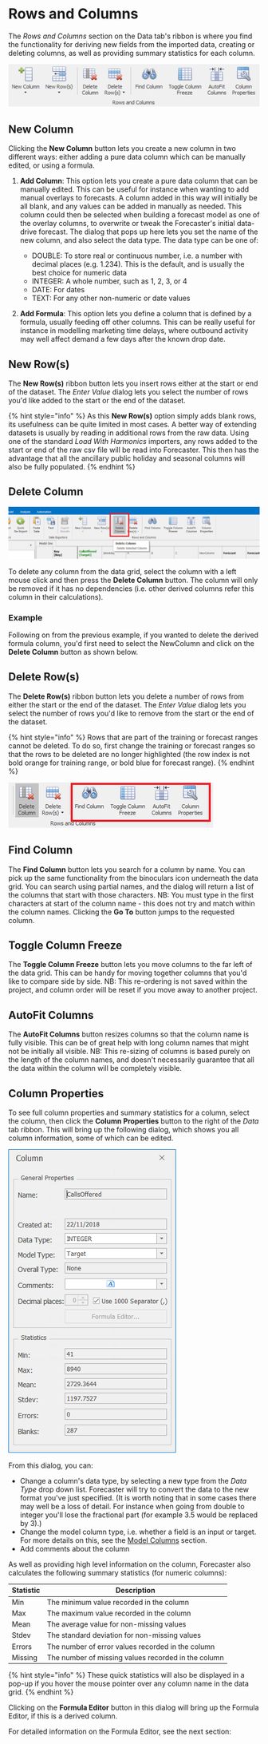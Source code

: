 # Rows and Columns

The *Rows and Columns* section on the Data tab's ribbon is where you find the functionality for deriving new fields from the imported data, creating or deleting columns, as well as providing summary statistics for each column.

![Rows and Columns Ribbon Section](imgs/Data_RowsAndColumnsFull.png)

## New Column
Clicking the **New Column** button lets you create a new column in two different ways: either adding a pure data column which can be manually edited, or using a formula.

1. **Add Column**: This option lets you create a pure data column that can be manually edited. This can be useful for instance when wanting to add manual overlays to forecasts. A column added in this way will initially be all blank, and any values can be added in manually as needed. This column could then be selected when building a forecast model as one of the overlay columns, to overwrite or tweak the Forecaster's initial data-drive forecast. The dialog that pops up here lets you set the name of the new column, and also select the data type. The data type can be one of:

    * DOUBLE: To store real or continuous number, i.e. a number with decimal places (e.g. 1.234). This is the default, and is usually the best choice for numeric data
    * INTEGER: A whole number, such as 1, 2, 3, or 4
    * DATE: For dates
    * TEXT: For any other non-numeric or date values

2. **Add Formula**: This option lets you define a column that is defined by a formula, usually feeding off other columns. This can be really useful for instance in modelling marketing time delays, where outbound activity may well affect demand a few days after the known drop date.


## New Row(s)
 The **New Row(s)** ribbon button lets you insert rows either at the start or end of the dataset. The *Enter Value* dialog lets you select the number of rows you'd like added to the start or the end of the dataset. 
 
{% hint style="info" %}
 As this **New Row(s)** option simply adds blank rows, its usefulness can be quite limited in most cases. A better way of extending datasets is usually by reading in additional rows from the raw data. Using one of the standard *Load With Harmonics* importers, any rows added to the start or end of the raw csv file will be read into Forecaster. This then has the advantage that all the ancillary public holiday and seasonal columns will also be fully populated.
{% endhint %}

## Delete Column
![Delete Column](imgs/DataColumns_DeleteColumn.png)

To delete any column from the data grid, select the column with a left mouse click and then press the **Delete Column** button.  The column will only be removed if it has no dependencies (i.e. other derived columns refer this column in their calculations).

### Example
Following on from the previous example, if you wanted to delete the derived formula column, you'd first need to select the NewColumn and click on the **Delete Column** button as shown below.



## Delete Row(s)
The **Delete Row(s)** ribbon button lets you delete a number of rows from either the start or the end of the dataset. The *Enter Value* dialog lets you select the number of rows you'd like to remove from the start or the end of the dataset. 

{% hint style="info" %}
 Rows that are part of the training or forecast ranges cannot be deleted. To do so, first change the training or forecast ranges so that the rows to be deleted are no longer highlighted (the row index is not bold orange for training range, or bold blue for forecast range).
{% endhint %}


![Rows and Columns ribbon group](imgs/Data_RowsAndColumns-Columns.png)

## Find Column
The **Find Column** button lets you search for a column by name. You can pick up the same functionality from the binoculars icon underneath the data grid. You can search using partial names, and the dialog will return a list of the columns that start with those characters. NB: You must type in the first characters at start of the column name - this does not try and match within the column names. Clicking the **Go To** button jumps to the requested column.

## Toggle Column Freeze
The **Toggle Column Freeze** button lets you move columns to the far left of the data grid. This can be handy for moving together columns that you'd like to compare side by side. NB: This re-ordering is not saved within the project, and column order will be reset if you move away to another project.

## AutoFit Columns
The **AutoFit Columns** button resizes columns so that the column name is fully visible. This can be of great help with long column names that might not be initially all visible. NB: This re-sizing of columns is based purely on the length of the column names, and doesn't necessarily guarantee that all the data within the column will be completely visible.


## Column Properties

To see full column properties and summary statistics for a column, select the column, then click the **Column Properties** button to the right of the *Data* tab ribbon. This will bring up the following dialog, which shows you all column information, some of which can be edited.
  
![Column Properties Example](imgs/DataColumns_ColumnProperties.png)

From this dialog, you can:
-	Change a column's data type, by selecting a new type from the *Data Type* drop down list.  Forecaster will try to convert the data to the new format you've just specified. (It is worth noting that in some cases there may well be a loss of detail.  For instance when going from double to integer you'll lose the fractional part (for example 3.5 would be replaced by 3).)
-	Change the model column type, i.e. whether a field is an input or target.  For more details on this, see the [Model Columns](../Forecasting/Model-Columns.md) section.
-	Add comments about the column

As well as providing high level information on the column, Forecaster also calculates the following summary statistics (for numeric columns):


| Statistic | Description                                         |
|-----------|-----------------------------------------------------|
| Min       | The minimum value recorded in the column            |
| Max       | The maximum value recorded in the column            |
| Mean      | The average value for non-missing values            |
| Stdev     | The standard deviation for non-missing values       |
| Errors    | The number of error values recorded in the column   |
| Missing   | The number of missing values recorded in the column |


{% hint style="info" %}
These quick statistics will also be displayed in a pop-up if you hover the mouse pointer over any column name in the data grid.
{% endhint %}

Clicking on the **Formula Editor** button in this dialog will bring up the Formula Editor, if this is a derived column.

For detailed information on the Formula Editor, see the next section:


